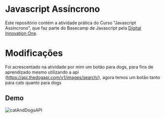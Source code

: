 # Javascript Assíncrono

Este repositório contém a atividade prática do Curso "Javascript Assíncrono", que faz parte do Basecamp de Javascript pela [Digital Innovation One](https://digitalinnovation.one/).

# Modificações

Foi acrescentado na atividade por mim um botão para dogs, para fins de aprendizado mesmo utilizando a api (https://api.thedogapi.com/v1/images/search/), agora temos um botão tanto para cats quanto para dogs

## Demo

![catAndDogsAPI](./catdog.gif)

